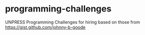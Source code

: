 # programming-challenges
UNPRESS Programming Challenges for hiring based on those from https://gist.github.com/johnny-b-goode
